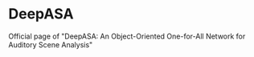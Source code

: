 # DeepASA
Official page of "DeepASA: An Object-Oriented One-for-All Network for Auditory Scene Analysis"
